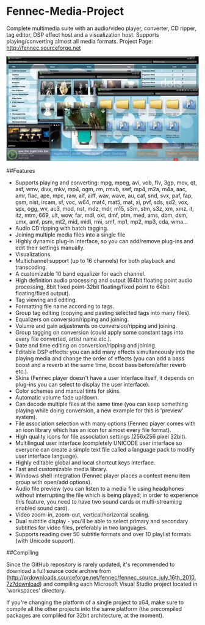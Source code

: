 Fennec-Media-Project
====================

Complete multimedia suite with an audio/video player, converter, CD ripper, tag editor, DSP effect host and a visualization host. Supports playing/converting almost all media formats.
Project Page: http://fennec.sourceforge.net

![Screenshot](/Misc/sc.png)

##Features


* Supports playing and converting: mpg, mpeg, avi, vob, flv, 3gp, mov, qt, asf, wmv, divx, mkv, mp4, ogm, rm, rmvb, swf, mp4, m2a, m4a, aac, amr, flac, ape, mpc, raw, aif, aiff, wav, wave, au, caf, snd, svx, paf, fap, gsm, nist, ircam, sf, voc, w64, mat4, mat5, mat, xi, pvf, sds, sd2, vox, spx, ogg, wv, ac3, mod, nst, mdz, mdr, m15, s3m, stm, s3z, xm, xmz, it, itz, mtm, 669, ult, wow, far, mdl, okt, dmf, ptm, med, ams, dbm, dsm, umx, amf, psm, mt2, mid, midi, rmi, smf, mp1, mp2, mp3, cda, wma...
* Audio CD ripping with batch tagging.
* Joining multiple media files into a single file
* Highly dynamic plug-in interface, so you can add/remove plug-ins and edit their settings manually.
* Visualizations.
* Multichannel support (up to 16 channels) for both playback and transcoding.
* A customizable 10 band equalizer for each channel.
* High definition audio processing and output (64bit floating point audio processing, 8bit fixed point-32bit floating/fixed point to 64bit floating/fixed output).
* Tag viewing and editing.
* Formatting file name according to tags.
* Group tag editing (copying and pasting selected tags into many files).
* Equalizers on conversion/ripping and joining.
* Volume and gain adjustments on conversion/ripping and joining.
* Group tagging on conversion (could apply some constant tags into every file converted, artist name etc.).
* Date and time editing on conversion/ripping and joining.
* Editable DSP effects: you can add many effects simultaneously into the playing media and change the order of effects (you can add a bass boost and a reverb at the same time, boost bass before/after reverb etc.).
* Skins (Fennec player doesn't have a user interface itself, it depends on plug-ins you can select to display the user interface).
* Color schemes and manual tints for skins.
* Automatic volume fade up/down.
* Can decode multiple files at the same time (you can keep something playing while doing conversion, a new example for this is 'preview' system).
* File association selection with many options (Fennec player comes with an icon library which has an icon for almost every file format).
* High quality icons for file association settings (256x256 pixel 32bit).
* Multilingual user interface (completely UNICODE user interface so everyone can create a simple text file called a language pack to modify user interface language).
* Highly editable global and local shortcut keys interface.
* Fast and customizable media library.
* Windows shell integration (Fennec player places a context menu item group with open/add options).
* Audio file preview (you can listen to a media file using headphones without interrupting the file which is being played; in order to experience this feature, you need to have two sound cards or multi-streaming enabled sound card).
* Video zoom-in, zoom-out, vertical/horizontal scaling.
* Dual subtitle display - you'll be able to select primary and secondary subtitles for video files, preferably in two languages.
* Supports reading over 50 subtitle formats and over 10 playlist formats (with Unicode support).


##Compiling

Since the GitHub repository is rarely updated, it's recommended to download a full source code archive from
(http://prdownloads.sourceforge.net/fennec/fennec_source_july_16th_2010.7z?download) and compiling each Microsoft Visual Studio project
located in 'workspaces' directory.

If you're changing the platform of a single project to x64, make sure to compile all the other projects into the same
platform (the precompiled packages are compliled for 32bit architecture, at the moment).
